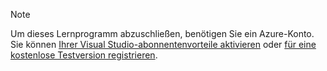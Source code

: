 
> [!NOTE]
> Um dieses Lernprogramm abzuschließen, benötigen Sie ein Azure-Konto. Sie können <a href="/pricing/member-offers/msdn-benefits-details/" target="_blank">Ihrer Visual Studio-abonnentenvorteile aktivieren</a> oder <a href="/pricing/free-trial/" target="_blank">für eine kostenlose Testversion registrieren</a>.
> 
> 


